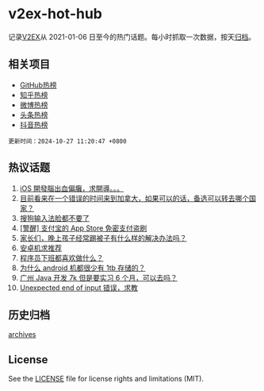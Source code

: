 # v2ex-hot-hub

 记录[V2EX](https://www.v2ex.com/)从 2021-01-06 日至今的热门话题。每小时抓取一次数据，按天[归档](archives)。
 
 ## 相关项目

- [GitHub热榜](https://github.com/lonnyzhang423/github-hot-hub)
- [知乎热榜](https://github.com/lonnyzhang423/zhihu-hot-hub)
- [微博热榜](https://github.com/lonnyzhang423/weibo-hot-hub)
- [头条热榜](https://github.com/lonnyzhang423/toutiao-hot-hub)
- [抖音热榜](https://github.com/lonnyzhang423/douyin-hot-hub)


 `更新时间：2024-10-27 11:20:47 +0800`

## 热议话题

1. [iOS 開發腦出血偏癱，求開導。。。](https://www.v2ex.com/t/1083851)
1. [目前看来在一个错误的时间来到加拿大，如果可以的话，备选可以转去哪个国家？](https://www.v2ex.com/t/1083809)
1. [搜狗输入法脸都不要了](https://www.v2ex.com/t/1083917)
1. [[警醒] 支付宝的 App Store 免密支付盗刷](https://www.v2ex.com/t/1083796)
1. [家长们，晚上孩子经常踢被子有什么样的解决办法吗？](https://www.v2ex.com/t/1083815)
1. [安卓机求推荐](https://www.v2ex.com/t/1083847)
1. [程序员下班都喜欢做什么？](https://www.v2ex.com/t/1083852)
1. [为什么 android 机都很少有 1tb 存储的？](https://www.v2ex.com/t/1083948)
1. [广州 Java 开发 7k 但是要实习 6 个月，可以去吗？](https://www.v2ex.com/t/1083867)
1. [Unexpected end of input 错误，求教](https://www.v2ex.com/t/1083818)

## 历史归档

[archives](archives)

## License

See the [LICENSE](LICENSE) file for license rights and limitations (MIT).
